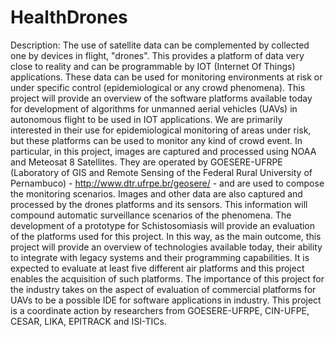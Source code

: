 # HealthDrones

Description:
The use of satellite data can be complemented by collected one by devices in flight, "drones". This provides a platform of data very close to reality and can be programmable by IOT (Internet Of Things) applications. These data can be used for monitoring environments at risk or under specific control (epidemiological or any crowd phenomena). This project will provide an overview of the software platforms available today for development of algorithms for unmanned aerial vehicles (UAVs) in autonomous flight to be used in IOT applications. We are primarily interested in their use for epidemiological monitoring of areas under risk, but these platforms can be used to monitor any kind of crowd event. In particular, in this project, images are captured and processed using NOAA and Meteosat 8 Satellites. They are operated by GOESERE-UFRPE (Laboratory of GIS and Remote Sensing of the Federal Rural University of Pernambuco) - http://www.dtr.ufrpe.br/geosere/ - and are used to compose the monitoring scenarios. Images and other data are also captured and processed by the drones platforms and its sensors. This information will compound automatic surveillance scenarios of the phenomena. The development of a prototype for Schistosomiasis will provide an evaluation of the platforms used for this project. In this way, as the main outcome, this project will provide an overview of technologies available today, their ability to integrate with legacy systems and their programming capabilities. It is expected to evaluate at least five different air platforms and this project enables the acquisition of such platforms. The importance of this project for the industry takes on the aspect of evaluation of commercial platforms for UAVs to be a possible IDE for software applications in industry. This project is a coordinate action by researchers from GOESERE-UFRPE, CIN-UFPE, CESAR, LIKA, EPITRACK and ISI-TICs.
